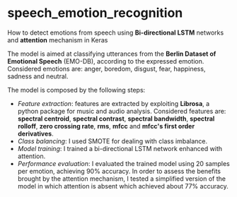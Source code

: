 # speech_emotion_recognition

How to detect emotions from speech using **Bi-directional LSTM** networks and **attention** mechanism in Keras

The model is aimed at classifying utterances from the **Berlin Dataset of Emotional Speech** (EMO-DB), according to the expressed emotion.
Considered emotions are: anger, boredom, disgust, fear, happiness, sadness and neutral.

The model is composed by the following steps:
- *Feature extraction*: features are extracted by exploiting **Librosa**, a python package for music and audio analysis. Considered features are: **spectral centroid**, **spectral contrast**, **spectral bandwidth**, **spectral rolloff**, **zero crossing rate**, **rms**, **mfcc** and **mfcc's first order derivatives**.
- *Class balancing*: I used SMOTE for dealing with class imbalance.
- *Model training*: I trained a bi-directional LSTM network enhanced with attention.
- *Performance evaluation*: I evaluated the trained model using 20 samples per emotion, achieving 90\% accuracy. In order to assess the benefits brought by the attention mechanism, I tested a simplified version of the model in which attention is absent which achieved about 77\% accuracy.
